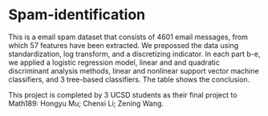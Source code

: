 # Spam-identification

This is a email spam dataset that consists of 4601 email messages, from which 57 features have been extracted. We prepossed the data using standardization, log transform, and a discretizing indicator.
In each part b-e, we applied a logistic regression model, linear and and quadratic discriminant analysis methods, linear and nonlinear support vector machine classifiers, and 3 tree-based classifiers.
The table shows the conclusion.

This project is completed by 3 UCSD students as their final project to Math189:
Hongyu Mu; Chenxi Li; Zening Wang.
